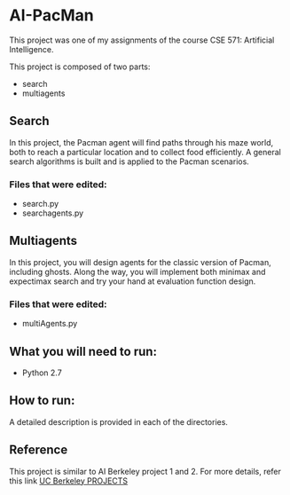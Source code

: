 # AI-PacMan

This project was one of my assignments of the course CSE 571: Artificial Intelligence. 

This project is composed of two parts:
* search 
* multiagents 

## Search
In this project, the Pacman agent will find paths through his maze world, both to reach a particular location and to collect food efficiently. A general search algorithms is built and is applied to the Pacman scenarios.
### Files that were edited: 
* search.py
* searchagents.py

## Multiagents 
In this project, you will design agents for the classic version of Pacman, including ghosts.  Along the way, you will implement both minimax and expectimax search and try your hand at evaluation function design.

### Files that were edited:
* multiAgents.py


## What you will need to run:
* Python 2.7 

## How to run:
A detailed description is provided in each of the directories.


## Reference 
This project is similar to AI Berkeley project 1 and 2. For more details, refer this link [UC Berkeley PROJECTS](http://ai.berkeley.edu/project_overview.html)


